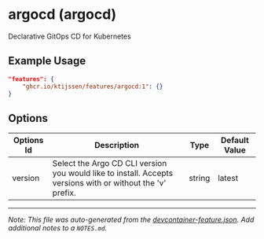 
# argocd (argocd)

Declarative GitOps CD for Kubernetes

## Example Usage

```json
"features": {
    "ghcr.io/ktijssen/features/argocd:1": {}
}
```

## Options

| Options Id | Description | Type | Default Value |
|-----|-----|-----|-----|
| version | Select the Argo CD CLI version you would like to install. Accepts versions with or without the 'v' prefix. | string | latest |



---

_Note: This file was auto-generated from the [devcontainer-feature.json](https://github.com/ktijssen/features/blob/main/src/argocd/devcontainer-feature.json).  Add additional notes to a `NOTES.md`._
